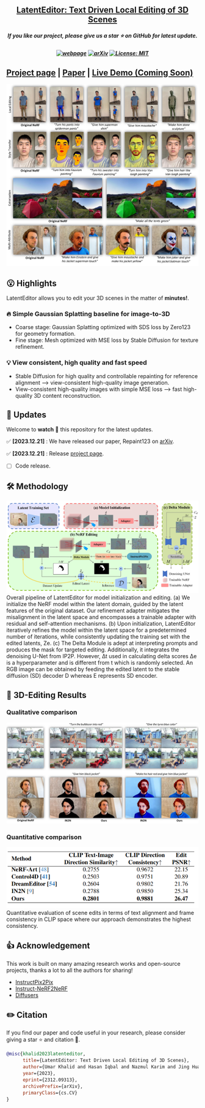 <h2 align="center"> <a href="https://github.com/umarkhalidAI/LatentEditor">LatentEditor: Text Driven Local Editing of 3D Scenes</a></h2>
<h5 align="center"> If you like our project, please give us a star ⭐ on GitHub for latest update.  </h2>

<h5 align="center">

[![webpage](https://img.shields.io/badge/Webpage-blue)](https://latenteditor.github.io/)
[![arXiv](https://img.shields.io/badge/Arxiv-2312.09313-b31b1b.svg?logo=arXiv)](https://arxiv.org/abs/2312.09313)
[![License: MIT](https://img.shields.io/badge/License-MIT-yellow.svg)](https://github.com/umarkhalidAI/LatentEditor/blob/main/LICENSE) 


</h5>

## [Project page](https://latenteditor.github.io/) | [Paper](https://arxiv.org/abs/2312.09313) | [Live Demo (Coming Soon)]()


<img src="assets/teaser_final.jpg"/>

## 😮 Highlights

LatentEditor allows you to edit your 3D scenes in the matter of **minutes!**.

### 🔥 Simple Gaussian Splatting baseline for image-to-3D
- Coarse stage: Gaussian Splatting optimized with SDS loss by Zero123 for geometry formation.
- Fine stage: Mesh optimized with MSE loss by Stable Diffusion for texture refinement.

### 💡 View consistent, high quality and fast speed
- Stable Diffusion for high quality and controllable repainting for reference alignment   -->   view-consistent high-quality image generation.
- View-consistent high-quality images with simple MSE loss   -->   fast high-quality 3D content reconstruction.



## 🚩 **Updates**

Welcome to **watch** 👀 this repository for the latest updates.

✅ **[2023.12.21]** : We have released our paper, Repaint123 on [arXiv](https://arxiv.org/abs/2312.13271).

✅ **[2023.12.21]** : Release [project page](https://junwuzhang19.github.io/repaint123/).
- [ ] Code release.

## 🛠️ Methodology

<img src="assets/main_fig.jpg"/>
Overall pipeline of LatentEditor for model initialization and editing. (a) We initialize the NeRF model within the latent domain, guided by the latent features of the original dataset. Our refinement adapter mitigates the misalignment in the latent space and encompasses a trainable adapter with residual and self-attention mechanisms. (b) Upon initialization, LatentEditor iteratively refines the model within the latent space for a predetermined number of iterations, while consistently updating the training set with the edited latents, Ze. (c) The Delta Module is adept at interpreting prompts and produces the mask for targeted editing. Additionally, it integrates the denoising U-Net from IP2P. However, ∆t used in calculating delta scores ∆e is a hyperparameter and is different from t which is randomly selected. An RGB image can be obtained by feeding the edited latent to the stable diffusion (SD) decoder D whereas E represents SD encoder.

## 🚀 3D-Editing Results

### Qualitative comparison

<img src="assets/compare_qual.jpg"/>

### Quantitative comparison

<img src="assets/compare_quan.png"/>
Quantitative evaluation of scene edits in terms of text alignment and frame consistency in CLIP space where our approach demonstrates the highest consistency.

## 👍 **Acknowledgement**
This work is built on many amazing research works and open-source projects, thanks a lot to all the authors for sharing!
* [InstructPix2Pix](https://github.com/timothybrooks/instruct-pix2pix)
* [Instruct-NeRF2NeRF](https://github.com/ayaanzhaque/instruct-nerf2nerf)
* [Diffusers](https://github.com/huggingface/diffusers)

## ✏️ Citation
If you find our paper and code useful in your research, please consider giving a star :star: and citation :pencil:.

```BibTeX
@misc{khalid2023latenteditor,
      title={LatentEditor: Text Driven Local Editing of 3D Scenes}, 
      author={Umar Khalid and Hasan Iqbal and Nazmul Karim and Jing Hua and Chen Chen},
      year={2023},
      eprint={2312.09313},
      archivePrefix={arXiv},
      primaryClass={cs.CV}
}
```
<!---->
